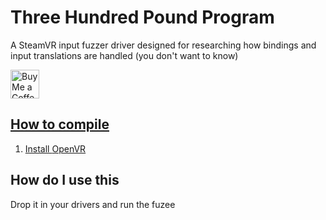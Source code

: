 # Three Hundred Pound Program
A SteamVR input fuzzer driver designed for researching how bindings and input translations are handled (you don't want to know)  

<a href='https://ko-fi.com/hackerdude' target='_blank'><img height='35' style='border:0px;height:46px;' src='https://storage.ko-fi.com/cdn/brandasset/v2/support_me_on_kofi_dark.png' border='0' alt='Buy Me a Coffee at ko-fi.com' />

## How to compile
1. Install [OpenVR](https://archlinux.org/packages/extra/x86_64/openvr/)

## How do I use this
Drop it in your drivers and run the fuzee